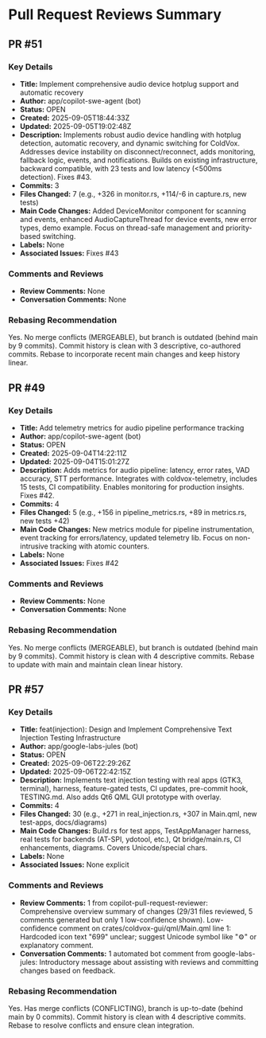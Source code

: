 # Pull Request Reviews Summary

## PR #51

### Key Details
- **Title:** Implement comprehensive audio device hotplug support and automatic recovery
- **Author:** app/copilot-swe-agent (bot)
- **Status:** OPEN
- **Created:** 2025-09-05T18:44:33Z
- **Updated:** 2025-09-05T19:02:48Z
- **Description:** Implements robust audio device handling with hotplug detection, automatic recovery, and dynamic switching for ColdVox. Addresses device instability on disconnect/reconnect, adds monitoring, fallback logic, events, and notifications. Builds on existing infrastructure, backward compatible, with 23 tests and low latency (<500ms detection). Fixes #43.
- **Commits:** 3
- **Files Changed:** 7 (e.g., +326 in monitor.rs, +114/-6 in capture.rs, new tests)
- **Main Code Changes:** Added DeviceMonitor component for scanning and events, enhanced AudioCaptureThread for device events, new error types, demo example. Focus on thread-safe management and priority-based switching.
- **Labels:** None
- **Associated Issues:** Fixes #43

### Comments and Reviews
- **Review Comments:** None
- **Conversation Comments:** None

### Rebasing Recommendation
Yes. No merge conflicts (MERGEABLE), but branch is outdated (behind main by 9 commits). Commit history is clean with 3 descriptive, co-authored commits. Rebase to incorporate recent main changes and keep history linear.

## PR #49

### Key Details
- **Title:** Add telemetry metrics for audio pipeline performance tracking
- **Author:** app/copilot-swe-agent (bot)
- **Status:** OPEN
- **Created:** 2025-09-04T14:22:11Z
- **Updated:** 2025-09-04T15:01:27Z
- **Description:** Adds metrics for audio pipeline: latency, error rates, VAD accuracy, STT performance. Integrates with coldvox-telemetry, includes 15 tests, CI compatibility. Enables monitoring for production insights. Fixes #42.
- **Commits:** 4
- **Files Changed:** 5 (e.g., +156 in pipeline_metrics.rs, +89 in metrics.rs, new tests +42)
- **Main Code Changes:** New metrics module for pipeline instrumentation, event tracking for errors/latency, updated telemetry lib. Focus on non-intrusive tracking with atomic counters.
- **Labels:** None
- **Associated Issues:** Fixes #42

### Comments and Reviews
- **Review Comments:** None
- **Conversation Comments:** None

### Rebasing Recommendation
Yes. No merge conflicts (MERGEABLE), but branch is outdated (behind main by 9 commits). Commit history is clean with 4 descriptive commits. Rebase to update with main and maintain clean linear history.

## PR #57

### Key Details
- **Title:** feat(injection): Design and Implement Comprehensive Text Injection Testing Infrastructure
- **Author:** app/google-labs-jules (bot)
- **Status:** OPEN
- **Created:** 2025-09-06T22:29:26Z
- **Updated:** 2025-09-06T22:42:15Z
- **Description:** Implements text injection testing with real apps (GTK3, terminal), harness, feature-gated tests, CI updates, pre-commit hook, TESTING.md. Also adds Qt6 QML GUI prototype with overlay.
- **Commits:** 4
- **Files Changed:** 30 (e.g., +271 in real_injection.rs, +307 in Main.qml, new test-apps, docs/diagrams)
- **Main Code Changes:** Build.rs for test apps, TestAppManager harness, real tests for backends (AT-SPI, ydotool, etc.), Qt bridge/main.rs, CI enhancements, diagrams. Covers Unicode/special chars.
- **Labels:** None
- **Associated Issues:** None explicit

### Comments and Reviews
- **Review Comments:** 1 from copilot-pull-request-reviewer: Comprehensive overview summary of changes (29/31 files reviewed, 5 comments generated but only 1 low-confidence shown). Low-confidence comment on crates/coldvox-gui/qml/Main.qml line 1: Hardcoded icon text "699" unclear; suggest Unicode symbol like "⚙" or explanatory comment.
- **Conversation Comments:** 1 automated bot comment from google-labs-jules: Introductory message about assisting with reviews and committing changes based on feedback.

### Rebasing Recommendation
Yes. Has merge conflicts (CONFLICTING), branch is up-to-date (behind main by 0 commits). Commit history is clean with 4 descriptive commits. Rebase to resolve conflicts and ensure clean integration.
